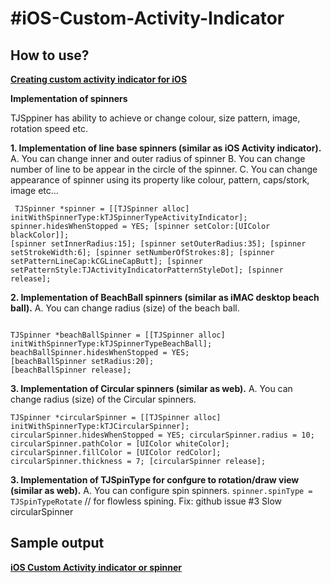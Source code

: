 #iOS-Custom-Activity-Indicator
=============================

## How to use?

<strong><a href="http://www.techjini.com/blog/different-type-custom-activity-indicator-spinner/">Creating custom activity indicator for iOS</a>
</strong>


<strong>Implementation of spinners</strong>

TJSppiner has ability to achieve or change colour, size pattern, image, rotation speed etc.

<strong>1. Implementation of line base spinners (similar as iOS Activity indicator).</strong>
A. You can change inner and outer radius of spinner
B. You can change number of line to be appear in the circle of the spinner.
C. You can change appearance of spinner using its property like colour, pattern, caps/stork, image etc...

<code> TJSpinner *spinner = [[TJSpinner alloc] initWithSpinnerType:kTJSpinnerTypeActivityIndicator];
spinner.hidesWhenStopped = YES;
[spinner setColor:[UIColor blackColor]];
[spinner setInnerRadius:15];
[spinner setOuterRadius:35];
[spinner setStrokeWidth:6];
[spinner setNumberOfStrokes:8];
[spinner setPatternLineCap:kCGLineCapButt];
[spinner setPatternStyle:TJActivityIndicatorPatternStyleDot];
[spinner release];
</code>

<strong>2. Implementation of BeachBall spinners (similar as iMAC desktop beach ball).</strong>
A. You can change radius (size) of the beach ball.

<code>
TJSpinner *beachBallSpinner = [[TJSpinner alloc] initWithSpinnerType:kTJSpinnerTypeBeachBall];
beachBallSpinner.hidesWhenStopped = YES;
[beachBallSpinner setRadius:20];
[beachBallSpinner release];
</code>

<strong>3. Implementation of Circular spinners (similar as web).</strong>
A. You can change radius (size) of the Circular spinners.

<code>TJSpinner *circularSpinner = [[TJSpinner alloc] initWithSpinnerType:kTJCircularSpinner];
circularSpinner.hidesWhenStopped = YES;
circularSpinner.radius = 10;
circularSpinner.pathColor = [UIColor whiteColor];
circularSpinner.fillColor = [UIColor redColor];
circularSpinner.thickness = 7;
[circularSpinner release];</code>

<strong>3. Implementation of TJSpinType for confgure to rotation/draw view (similar as web).</strong>
A. You can configure spin spinners.
<code>spinner.spinType = TJSpinTypeRotate</code> // for flowless spining. Fix: github issue #3 Slow circularSpinner

## Sample output

<strong><a href="http://youtu.be/0B3rsdhniBI">iOS Custom Activity indicator or spinner</a></strong>
